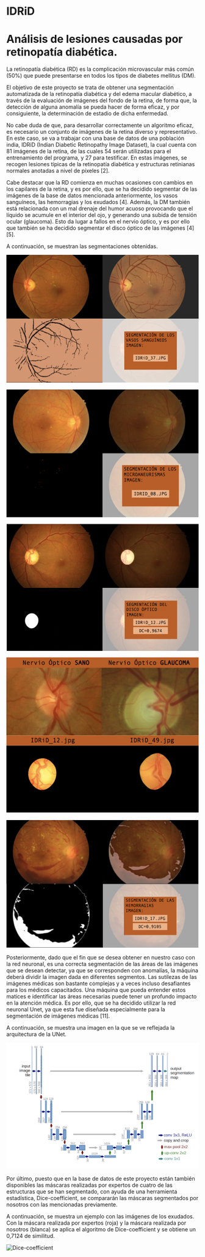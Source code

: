 # IDRiD
# Análisis de lesiones causadas por retinopatía diabética.


La retinopatía diabética (RD) es la complicación microvascular más común (50%) que puede presentarse en todos los tipos de diabetes mellitus (DM).

El objetivo de este proyecto se trata de obtener una segmentación automatizada de la retinopatía diabética y del edema macular diabético, a través de la evaluación de imágenes del fondo de la retina, de forma que, la detección de alguna anomalía se pueda hacer de forma eficaz, y por consiguiente, la determinación de estadio de dicha enfermedad.

No cabe duda de que, para desarrollar correctamente un algoritmo eficaz, es necesario un conjunto de imágenes de la retina diverso y representativo. En este caso, se va a trabajar con una base de datos de una población india, IDRiD (Indian Diabetic Retinopathy Image Dataset), la cual cuenta con 81 imágenes de la retina, de las cuales 54 serán utilizadas para el entrenamiento del programa, y 27 para testificar. En estas imágenes, se recogen lesiones típicas de la retinopatía diabética y estructuras retinianas normales anotadas a nivel de píxeles [2].

Cabe destacar que la RD comienza en muchas ocasiones con cambios en los capilares de la retina, y es por ello, que se ha decidido segmentar de las imágenes de la base de datos mencionada anteriormente, los vasos sanguíneos, las hemorragias y los exudados [4]. Además, la DM también está relacionada con un mal drenaje del humor acuoso provocando que el líquido se acumule en el interior del ojo, y generando una subida de tensión ocular (glaucoma). Esto da lugar a fallos en el nervio óptico, y es por ello que también se ha decidido segmentar el disco óptico de las imágenes [4][5].

A continuación, se muestran las segmentaciones obtenidas.

![vasos sanguíneos](https://github.com/ireneraven/IDRiD/blob/master/vasos_sanguineos.png) 

![Microaneurismas](https://github.com/ireneraven/IDRiD/blob/master/Microaneurismas.png) 


![Disco_optico](https://github.com/ireneraven/IDRiD/blob/master/Disco_optico.png) 


![Glaucoma](https://github.com/ireneraven/IDRiD/blob/master/Glaucoma.png) 


![Hemorragias](https://github.com/ireneraven/IDRiD/blob/master/Hemorragias.png) 

Posteriormente, dado que el fin que se desea obtener en nuestro caso con la red neuronal, es una correcta segmentación de las áreas de las imágenes que se desean detectar, ya que se corresponden con anomalías, la máquina deberá dividir la imagen dada en diferentes segmentos. Las sutilezas de las imágenes médicas son bastante complejas y a veces incluso desafiantes para los médicos capacitados. Una máquina que pueda entender estos matices e identificar las áreas necesarias puede tener un profundo impacto en la atención médica. Es por ello, que se ha decidido utilizar la red neuronal Unet, ya que esta fue diseñada especialmente para la segmentación de imágenes médicas [11]. 

A continuación, se muestra una imagen en la que se ve reflejada la arquitectura de la UNet.

![UNett](https://github.com/ireneraven/IDRiD/blob/master/UNet.png)


Por último, puesto que en la base de datos de este proyecto están también disponibles las máscaras realizadas por expertos de cuatro de las estructuras que se han segmentado, con ayuda de una herramienta estadística, Dice-coefficient, se compararán las máscaras segmentados por nosotros con las mencionadas previamente.

A continuación, se muestra un ejemplo con las imágenes de los exudados. Con la máscara realizada por expertos (roja) y la máscara realizada por nosotros (blanca) se aplica el algoritmo de Dice-coefficient y se obtiene un 0,7124 de similitud.

![Dice-coefficient](https://github.com/ireneraven/IDRiD/blob/master/Dice-coefficient.png)


